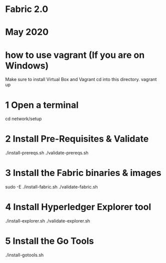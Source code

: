 # Fabric 2.0
# May 2020

# how to use vagrant (If you are on Windows)
Make sure to install Virtual Box and Vagrant
cd into this directory.
vagrant up


# 1 Open a terminal
cd network/setup

# 2 Install Pre-Requisites & Validate
./install-prereqs.sh
./validate-prereqs.sh

# 3 Install the Fabric binaries & images
sudo -E ./install-fabric.sh
./validate-fabric.sh

# 4 Install Hyperledger Explorer tool
./install-explorer.sh
./validate-explorer.sh

# 5 Install the Go Tools
./install-gotools.sh





